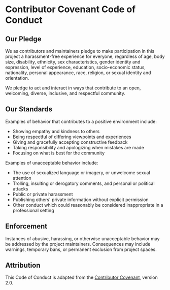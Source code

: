 # Contributor Covenant Code of Conduct

## Our Pledge

We as contributors and maintainers pledge to make participation in this project a harassment-free experience for everyone, regardless of age, body size, disability, ethnicity, sex characteristics, gender identity and expression, level of experience, education, socio-economic status, nationality, personal appearance, race, religion, or sexual identity and orientation.

We pledge to act and interact in ways that contribute to an open, welcoming, diverse, inclusive, and respectful community.

## Our Standards

Examples of behavior that contributes to a positive environment include:

- Showing empathy and kindness to others
- Being respectful of differing viewpoints and experiences
- Giving and gracefully accepting constructive feedback
- Taking responsibility and apologizing when mistakes are made
- Focusing on what is best for the community

Examples of unacceptable behavior include:

- The use of sexualized language or imagery, or unwelcome sexual attention
- Trolling, insulting or derogatory comments, and personal or political attacks
- Public or private harassment
- Publishing others' private information without explicit permission
- Other conduct which could reasonably be considered inappropriate in a professional setting

## Enforcement

Instances of abusive, harassing, or otherwise unacceptable behavior may be addressed by the project maintainers. Consequences may include warnings, temporary bans, or permanent exclusion from project spaces.

## Attribution

This Code of Conduct is adapted from the [Contributor Covenant](https://www.contributor-covenant.org), version 2.0.